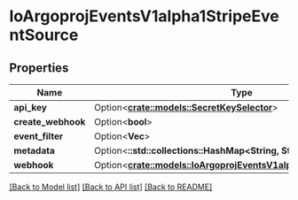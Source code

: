 # IoArgoprojEventsV1alpha1StripeEventSource

## Properties

Name | Type | Description | Notes
------------ | ------------- | ------------- | -------------
**api_key** | Option<[**crate::models::SecretKeySelector**](SecretKeySelector.md)> |  | [optional]
**create_webhook** | Option<**bool**> |  | [optional]
**event_filter** | Option<**Vec<String>**> |  | [optional]
**metadata** | Option<**::std::collections::HashMap<String, String>**> |  | [optional]
**webhook** | Option<[**crate::models::IoArgoprojEventsV1alpha1WebhookContext**](io.argoproj.events.v1alpha1.WebhookContext.md)> |  | [optional]

[[Back to Model list]](../README.md#documentation-for-models) [[Back to API list]](../README.md#documentation-for-api-endpoints) [[Back to README]](../README.md)


